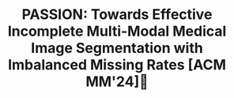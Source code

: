 <div align="center">
<h1> PASSION: Towards Effective Incomplete Multi-Modal Medical Image Segmentation with Imbalanced Missing Rates [ACM MM'24]🎉 </h1>
</div>
